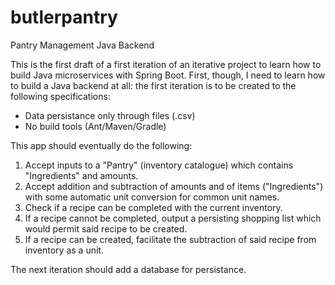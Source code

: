 # butlerpantry
Pantry Management Java Backend

This is the first draft of a first iteration of an iterative project to learn how to build Java microservices with Spring Boot. First, though, I need to learn how to build a Java backend at all: the first iteration is to be created to the following specifications:
  * Data persistance only through files (.csv)
  * No build tools (Ant/Maven/Gradle)

This app should eventually do the following:

1) Accept inputs to a "Pantry" (inventory catalogue) which contains "Ingredients" and amounts.
2) Accept addition and subtraction of amounts and of items ("Ingredients") with some automatic unit conversion for common unit names.
3) Check if a recipe can be completed with the current inventory.
4) If a recipe cannot be completed, output a persisting shopping list which would permit said recipe to be created.
5) If a recipe can be created, facilitate the subtraction of said recipe from inventory as a unit.

The next iteration should add a database for persistance. 
